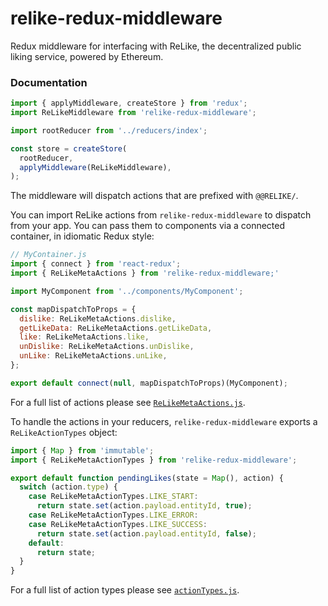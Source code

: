 # relike-redux-middleware

Redux middleware for interfacing with ReLike, the decentralized public liking service, powered by Ethereum.

### Documentation

```js
import { applyMiddleware, createStore } from 'redux';
import ReLikeMiddleware from 'relike-redux-middleware';

import rootReducer from '../reducers/index';

const store = createStore(
  rootReducer,
  applyMiddleware(ReLikeMiddleware),
);

```

The middleware will dispatch actions that are prefixed with `@@RELIKE/`.

You can import ReLike actions from `relike-redux-middleware` to dispatch from your app. You can pass them to components via a connected container, in idiomatic Redux style:

```js
// MyContainer.js
import { connect } from 'react-redux';
import { ReLikeMetaActions } from 'relike-redux-middleware;'

import MyComponent from '../components/MyComponent';

const mapDispatchToProps = {
  dislike: ReLikeMetaActions.dislike,
  getLikeData: ReLikeMetaActions.getLikeData,
  like: ReLikeMetaActions.like,
  unDislike: ReLikeMetaActions.unDislike,
  unLike: ReLikeMetaActions.unLike,
};

export default connect(null, mapDispatchToProps)(MyComponent);

```

For a full list of actions please see [`ReLikeMetaActions.js`](https://github.com/noman-land/relike-redux-middleware/blob/master/js/redux/actions/ReLikeMetaActions.js).

To handle the actions in your reducers, `relike-redux-middleware` exports a `ReLikeActionTypes` object:

```js
import { Map } from 'immutable';
import { ReLikeMetaActionTypes } from 'relike-redux-middleware';

export default function pendingLikes(state = Map(), action) {
  switch (action.type) {
    case ReLikeMetaActionTypes.LIKE_START:
      return state.set(action.payload.entityId, true);
    case ReLikeMetaActionTypes.LIKE_ERROR:
    case ReLikeMetaActionTypes.LIKE_SUCCESS:
      return state.set(action.payload.entityId, false);
    default:
      return state;
  }
}
```

For a full list of action types please see [`actionTypes.js`](https://github.com/noman-land/relike-redux-middleware/blob/master/js/redux/actions/actionTypes.js).
